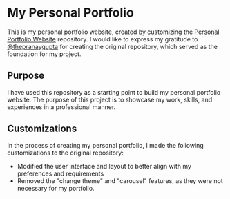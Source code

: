 # My Personal Portfolio

This is my personal portfolio website, created by customizing the [Personal Portfolio Website](https://github.com/thepranaygupta/thepranaygupta.github.io) repository. I would like to express my gratitude to [@thepranaygupta](https://github.com/thepranaygupta) for creating the original repository, which served as the foundation for my project.

## Purpose

I have used this repository as a starting point to build my personal portfolio website. The purpose of this project is to showcase my work, skills, and experiences in a professional manner.

## Customizations

In the process of creating my personal portfolio, I made the following customizations to the original repository:

- Modified the user interface and layout to better align with my preferences and requirements
- Removed the "change theme" and "carousel" features, as they were not necessary for my portfolio.
